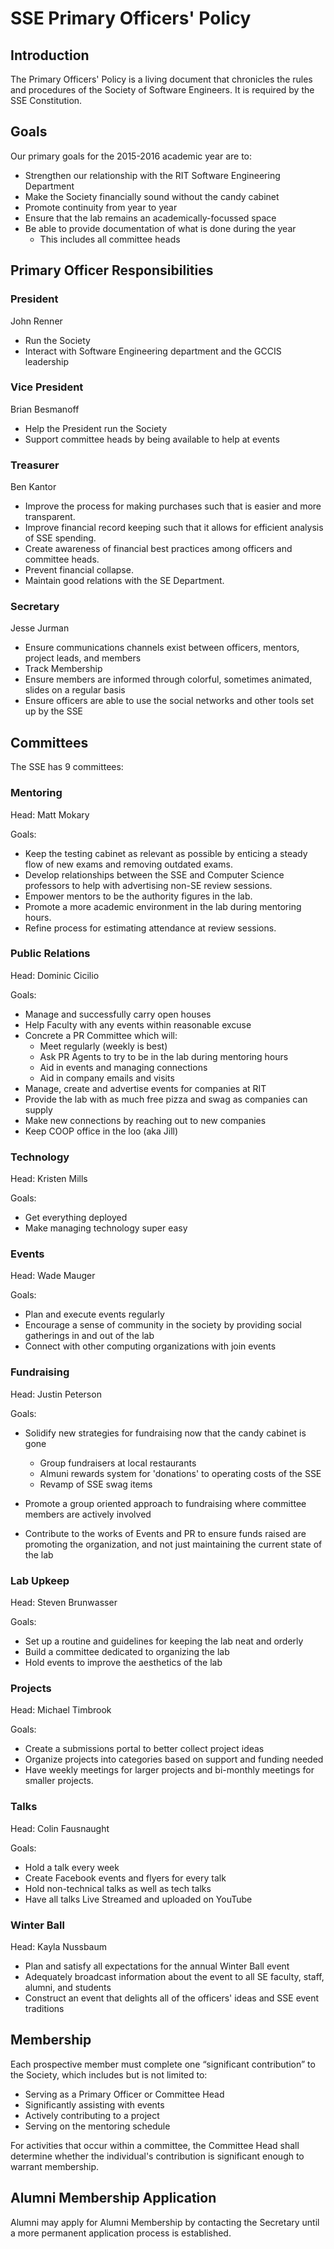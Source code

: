 SSE Primary Officers' Policy
============================

Introduction
------------
The Primary Officers' Policy is a living document that chronicles the rules and
procedures of the Society of Software Engineers. It is required by the SSE
Constitution.

Goals
-----
Our primary goals for the 2015-2016 academic year are to:

* Strengthen our relationship with the RIT Software Engineering Department
* Make the Society financially sound without the candy cabinet
* Promote continuity from year to year
* Ensure that the lab remains an academically-focussed space
* Be able to provide documentation of what is done during the year
  * This includes all committee heads

Primary Officer Responsibilities
--------------------------------
### President
John Renner

* Run the Society
* Interact with Software Engineering department and the GCCIS leadership

### Vice President
Brian Besmanoff

* Help the President run the Society
* Support committee heads by being available to help at events

### Treasurer
Ben Kantor

* Improve the process for making purchases such that is easier and more
  transparent.
* Improve financial record keeping such that it allows for efficient analysis of
  SSE spending.
* Create awareness of financial best practices among officers and committee
  heads.
* Prevent financial collapse.
* Maintain good relations with the SE Department. 

### Secretary
Jesse Jurman

* Ensure communications channels exist between officers, mentors, project leads,
  and members
* Track Membership
* Ensure members are informed through colorful, sometimes animated, slides on a
  regular basis
* Ensure officers are able to use the social networks and other tools set up by
  the SSE

Committees
----------

The SSE has 9 committees:

### Mentoring
Head: Matt Mokary

Goals:

* Keep the testing cabinet as relevant as possible by enticing a steady flow of
  new exams and removing outdated exams.
* Develop relationships between the SSE and Computer Science professors to help
  with advertising non-SE review sessions.
* Empower mentors to be the authority figures in the lab.
* Promote a more academic environment in the lab during mentoring hours.
* Refine process for estimating attendance at review sessions.

### Public Relations
Head: Dominic Cicilio

Goals:

* Manage and successfully carry open houses
* Help Faculty with any events within reasonable excuse
* Concrete a PR Committee which will:
  * Meet regularly (weekly is best)
  * Ask PR Agents to try to be in the lab during mentoring hours
  * Aid in events and managing connections
  * Aid in company emails and visits
* Manage, create and advertise events for companies at RIT
* Provide the lab with as much free pizza and swag as companies can supply
* Make new connections by reaching out to new companies
* Keep CO­OP office in the loo (aka Jill)

### Technology
Head: Kristen Mills

Goals:

* Get everything deployed
* Make managing technology super easy

### Events
Head: Wade Mauger

Goals:

* Plan and execute events regularly
* Encourage a sense of community in the society by providing social gatherings in and out of the lab
* Connect with other computing organizations with join events

### Fundraising
Head: Justin Peterson

Goals:

* Solidify new strategies for fundraising now that the candy cabinet is gone
  * Group fundraisers at local restaurants 
  * Almuni rewards system for 'donations' to operating costs of the SSE
  * Revamp of SSE swag items

* Promote a group oriented approach to fundraising where committee members are actively involved
* Contribute to the works of Events and PR to ensure funds raised are promoting the organization, and not just maintaining the current state of the lab


### Lab Upkeep
Head: Steven Brunwasser

Goals:

* Set up a routine and guidelines for keeping the lab neat and orderly
* Build a committee dedicated to organizing the lab
* Hold events to improve the aesthetics of the lab

### Projects
Head: Michael Timbrook

Goals:

* Create a submissions portal to better collect project ideas
* Organize projects into categories based on support and funding needed
* Have weekly meetings for larger projects and bi-monthly meetings for smaller
  projects.

### Talks
Head: Colin Fausnaught

Goals:

* Hold a talk every week
* Create Facebook events and flyers for every talk
* Hold non-technical talks as well as tech talks
* Have all talks Live Streamed and uploaded on YouTube

### Winter Ball
Head: Kayla Nussbaum

* Plan and satisfy all expectations for the annual Winter Ball event
* Adequately broadcast information about the event to all SE faculty, staff,
  alumni, and students
* Construct an event that delights all of the officers' ideas and SSE event
  traditions

Membership
----------
Each prospective member must complete one “significant contribution” to the
Society, which includes but is not limited to:

* Serving as a Primary Officer or Committee Head
* Significantly assisting with events
* Actively contributing to a project
* Serving on the mentoring schedule

For activities that occur within a committee, the Committee Head shall
determine whether the individual's contribution is significant enough to
warrant membership.

Alumni Membership Application
-----------------------------
Alumni may apply for Alumni Membership by contacting the Secretary until a more
permanent application process is established.



